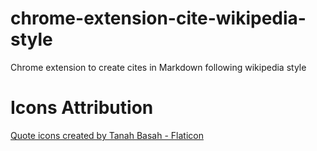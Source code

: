 # chrome-extension-cite-wikipedia-style

Chrome extension to create cites in Markdown following wikipedia style

# Icons Attribution

<a href="https://www.flaticon.com/free-icons/quote" title="quote icons">Quote icons created by Tanah Basah - Flaticon</a>
